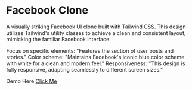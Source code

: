 # **Facebook Clone**
 A visually striking Facebook UI clone built with Tailwind CSS. This design utilizes Tailwind's utility classes to achieve a clean and consistent layout, mimicking the familiar Facebook interface.


Focus on specific elements: "Features the section of user posts and stories."
Color scheme: "Maintains Facebook's iconic blue color scheme with white for a clean and modern feel."
Responsiveness: "This design is fully responsive, adapting seamlessly to different screen sizes."

Demo Here <a href="https://facebookdh.freewebhostmost.com/#">Click Me</a>
